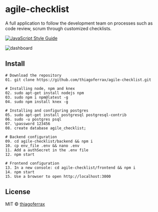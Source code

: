 # agile-checklist
A full application to follow the development team on processes such as code review, scrum through customized checklists.
> 

[![JavaScript Style Guide](https://img.shields.io/badge/code_style-standard-brightgreen.svg)](https://standardjs.com)

>

![dashboard](https://user-images.githubusercontent.com/43149895/52146748-76d75a80-2643-11e9-920c-4799933e5c26.png)

>

## Install

```
# Download the repository
01. git clone https://github.com/thiagoferrax/agile-checklist.git

# Installing node, npm and knex
02. sudo apt-get install nodejs npm
03. sudo npm i npm@latest -g
04. sudo npm install knex -g

# Installing and configuring postgres
05. sudo apt-get install postgresql postgresql-contrib
06. sudo -u postgres psql
07. \password 123456
08. create database agile_checklist;

# Backend configuration
09. cd agile-checklist/backend && npm i
10. cp env_file .env && nano .env
11. Add a authSecret in the .env file
12. npm start

# Frontend configuration
13. In a new console: cd agile-checklist/frontend && npm i
14. npm start
15. Use a browser to open http://localhost:3000
```
## License

MIT © [thiagoferrax](https://github.com/thiagoferrax)
